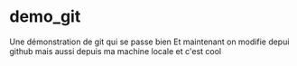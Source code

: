 # demo_git
Une démonstration de git qui se passe bien
Et maintenant on modifie depui github
mais aussi depuis ma machine locale et c'est cool
